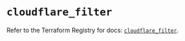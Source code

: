 # `cloudflare_filter`

Refer to the Terraform Registry for docs: [`cloudflare_filter`](https://registry.terraform.io/providers/cloudflare/cloudflare/5.8.4/docs/resources/filter).
